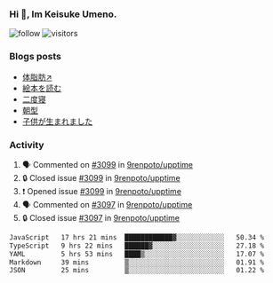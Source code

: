### Hi 👋, Im Keisuke Umeno.

<!--
**9renpoto/9renpoto** is a ✨ _special_ ✨ repository because its `README.md` (this file) appears on your GitHub profile.

Here are some ideas to get you started:

- 🔭 I’m currently working on ...
- 🌱 I’m currently learning ...
- 👯 I’m looking to collaborate on ...
- 🤔 I’m looking for help with ...
- 💬 Ask me about ...
- 📫 How to reach me: ...
- 😄 Pronouns: ...
- ⚡ Fun fact: ...
-->

![follow](https://img.shields.io/github/followers/9renpoto?label=Follow&style=social)
![visitors](https://komarev.com/ghpvc/?username=9renpoto&label=Profile%20views&color=0e75b6&style=flat)

### Blogs posts

<!-- BLOG-POST-LIST:START -->
- [体脂肪↗](https://9renpoto.win/entry/2024/08/12/gaining_fat)
- [絵本を読む](https://9renpoto.win/entry/2024/07/26/picture_book)
- [二度寝](https://9renpoto.win/entry/2024/07/18/going_back_to_sleep)
- [朝型](https://9renpoto.win/entry/2024/05/29/im-an-early)
- [子供が生まれました](https://9renpoto.win/entry/2024/04/18/hello-world)
<!-- BLOG-POST-LIST:END -->

### Activity

<!--START_SECTION:activity-->
1. 🗣 Commented on [#3099](https://github.com/9renpoto/upptime/issues/3099#issuecomment-2309221009) in [9renpoto/upptime](https://github.com/9renpoto/upptime)
2. 🔒 Closed issue [#3099](https://github.com/9renpoto/upptime/issues/3099) in [9renpoto/upptime](https://github.com/9renpoto/upptime)
3. ❗ Opened issue [#3099](https://github.com/9renpoto/upptime/issues/3099) in [9renpoto/upptime](https://github.com/9renpoto/upptime)
4. 🗣 Commented on [#3097](https://github.com/9renpoto/upptime/issues/3097#issuecomment-2308921368) in [9renpoto/upptime](https://github.com/9renpoto/upptime)
5. 🔒 Closed issue [#3097](https://github.com/9renpoto/upptime/issues/3097) in [9renpoto/upptime](https://github.com/9renpoto/upptime)
<!--END_SECTION:activity-->

<!--START_SECTION:waka-->

```txt
JavaScript   17 hrs 21 mins  ████████████▓░░░░░░░░░░░░   50.34 %
TypeScript   9 hrs 22 mins   ██████▓░░░░░░░░░░░░░░░░░░   27.18 %
YAML         5 hrs 53 mins   ████▒░░░░░░░░░░░░░░░░░░░░   17.07 %
Markdown     39 mins         ▒░░░░░░░░░░░░░░░░░░░░░░░░   01.91 %
JSON         25 mins         ▒░░░░░░░░░░░░░░░░░░░░░░░░   01.22 %
```

<!--END_SECTION:waka-->
